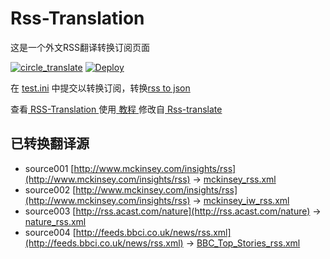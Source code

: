 # Rss-Translation

这是一个外文RSS翻译转换订阅页面 

[![circle_translate](https://github.com/thsForShare/Rss-Translate-own/actions/workflows/circle_translate.yml/badge.svg)](https://github.com/thsForShare/Rss-Translate-own/actions/workflows/circle_translate.yml)
[![Deploy](https://github.com/thsForShare/Rss-Translate-own/actions/workflows/jekyll-gh-pages.yml/badge.svg)](https://github.com/thsForShare/Rss-Translate-own/actions/workflows/jekyll-gh-pages.yml)

在 [test.ini](https://github.com/thsForShare/Rss-Translate-own/blob/main/test.ini) 中提交以转换订阅，转换[rss to json](https://rss2json.com/)

查看[ RSS-Translation ](https://thsForShare.github.io/Rss-Translate-own)使用[ 教程 ](https://www.thsForShare.net/tutorial/644)修改自[ Rss-translate ](https://github.com/rcy1314/Rss-Translation/)

## 已转换翻译源

 - source001 [http://www.mckinsey.com/insights/rss](http://www.mckinsey.com/insights/rss) -> [mckinsey_rss.xml](rss/mckinsey_rss.xml)
 - source002 [http://www.mckinsey.com/insights/rss](http://www.mckinsey.com/insights/rss) -> [mckinsey_iw_rss.xml](rss/mckinsey_iw_rss.xml)
 - source003 [http://rss.acast.com/nature](http://rss.acast.com/nature) -> [nature_rss.xml](rss/nature_rss.xml)
 - source004 [http://feeds.bbci.co.uk/news/rss.xml](http://feeds.bbci.co.uk/news/rss.xml) -> [BBC_Top_Stories_rss.xml](rss/BBC_Top_Stories_rss.xml)
